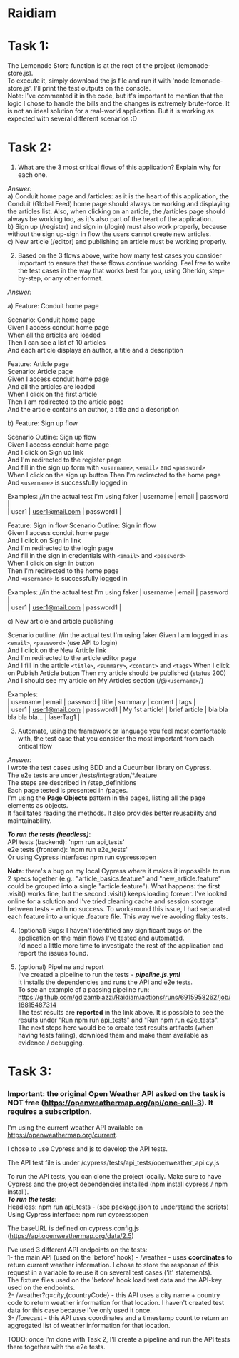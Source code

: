 # Raidiam

# **Task 1:**
The Lemonade Store function is at the root of the project (lemonade-store.js).  
To execute it, simply download the js file and run it with 'node lemonade-store.js'. I'll print the test outputs on the console.  
Note: I've commented it in the code, but it's important to mention that the logic I chose to handle the bills and the changes is extremely brute-force. It is not an ideal solution for a real-world application. But it is working as expected with several different scenarios :D

# **Task 2:**
1. What are the 3 most critical flows of this application? Explain why for each one.  
  
*Answer:*  
a) Conduit home page and /articles: as it is the heart of this application, the Conduit (Global Feed) home page should always be working and displaying the articles list. Also, when clicking on an article, the /articles page should always be working too, as it's also part of the heart of the application.  
b) Sign up (/register) and sign in (/login) must also work properly, because without the sign up-sign in flow the users cannot create new articles.  
c) New article (/editor) and publishing an article must be working properly.  

2. Based on the 3 flows above, write how many test cases you consider important to ensure that these flows continue working. Feel free to write the test cases in the way that works best for you, using Gherkin, step-by-step, or any other format.  
  
*Answer:*  
  
a) Feature: Conduit home page  
  
Scenario: Conduit home page  
Given I access conduit home page  
When all the articles are loaded  
Then I can see a list of 10 articles  
And each article displays an author, a title and a description
  
Feature: Article page  
Scenario: Article page  
Given I access conduit home page  
And all the articles are loaded  
When I click on the first article  
Then I am redirected to the article page  
And the article contains an author, a title and a description  
  
b) Feature: Sign up flow  

Scenario Outline: Sign up flow  
Given I access conduit home page  
And I click on Sign up link  
And I'm redirected to the register page  
And fill in the sign up form with `<username>`, `<email>` and `<password>`  
When I click on the sign up button
Then I'm redirected to the home page  
And `<username>` is successfully logged in  
  
Examples:  //in the actual test I'm using faker
| username | email          | password  |  
| user1    | user1@mail.com | password1 |  

Feature: Sign in flow
Scenario Outline: Sign in flow  
Given I access conduit home page  
And I click on Sign in link  
And I'm redirected to the login page  
And fill in the sign in credentials with `<email>` and `<password>`  
When I click on sign in button  
Then I'm redirected to the home page  
And `<username>` is successfully logged in  

Examples:  //in the actual test I'm using faker
| username | email          | password  |  
| user1    | user1@mail.com | password1 |  

c) New article and article publishing  

Scenario outline:  //in the actual test I'm using faker
Given I am logged in as `<email>`, `<password>` (use API to login)  
And I click on the New Article link  
And I'm redirected to the article editor page  
And I fill in the article `<title>`, `<summary>`, `<content>` and `<tags>`
When I click on Publish Article button
Then my article should be published (status 200)
And I should see my article on My Articles section (/@`<username>`/)

Examples:  
| username | email          | password  | title           | summary        | content                | tags      |  
| user1    | user1@mail.com | password1 | My 1st article! | brief article  | bla bla bla bla bla... | laserTag1 |  
  
3. Automate, using the framework or language you feel most comfortable with, the test
case that you consider the most important from each critical flow

*Answer:*  
I wrote the test cases using BDD and a Cucumber library on Cypress.  
The e2e tests are under /tests/integration/*.feature  
The steps are described in /step_definitions  
Each page tested is presented in /pages.  
I'm using the **Page Objects** pattern in the pages, listing all the page elements as objects.  
It facilitates reading the methods. It also provides better reusability and maintainability.  

***To run the tests (headless)***:  
API tests (backend): 'npm run api_tests'  
e2e tests (frontend): 'npm run e2e_tests'  
Or using Cypress interface: npm run cypress:open  

**Note**: there's a bug on my local Cypress where it makes it impossible to run 2 specs together (e.g.: "article_basics.feature" and "new_article.feature" could be grouped into a single "article.feature"). What happens: the first .visit() works fine, but the second .visit() keeps loading forever. I've looked online for a solution and I've tried cleaning cache and session storage between tests - with no success. To workaround this issue, I had separated each feature into a unique .feature file. This way we're avoiding flaky tests.
  
    
4. (optional) Bugs: I haven't identified any significant bugs on the application on the main flows I've tested and automated.  
I'd need a little more time to investigate the rest of the application and report the issues found.  
   
    
 5. (optional) Pipeline and report  
I've created a pipeline to run the tests - ***pipeline.js.yml***  
It installs the dependencies and runs the API and e2e tests.  
To see an example of a passing pipeline run: https://github.com/gdlzambiazzi/Raidiam/actions/runs/6915958262/job/18815487314  
The test results are **reported** in the link above. It is possible to see the results under "Run npm run api_tests" and "Run npm run e2e_tests".  
The next steps here would be to create test results artifacts (when having tests failing), download them and make them available as evidence / debugging.  


  
# **Task 3:**
### **Important:** the original Open Weather API asked on the task is NOT free (https://openweathermap.org/api/one-call-3). It requires a subscription.  
I'm using the current weather API available on https://openweathermap.org/current.  
  
I chose to use Cypress and js to develop the API tests.  
  
The API test file is under /cypress/tests/api_tests/openweather_api.cy.js  
  
To run the API tests, you can clone the project locally. Make sure to have Cypress and the project dependencies installed (npm install cypress / npm install).  
***To run the tests***:  
Headless: npm run api_tests - (see package.json to understand the scripts)  
Using Cypress interface: npm run cypress:open  
  
The baseURL is defined on cypress.config.js (https://api.openweathermap.org/data/2.5)  

I've used 3 different API endpoints on the tests:  
1- the main API (used on the 'before' hook) - /weather - uses **coordinates** to return current weather information. I chose to store the response of this request in a variable to reuse it on several test cases ('it' statements).  
The fixture files used on the 'before' hook load test data and the API-key used on the endpoints.  
2- /weather?q=${city},${countryCode} - this API uses a city name + country code to return weather information for that location. I haven't created test data for this case because I've only used it once.  
3- /forecast - this API uses coordinates and a timestamp count to return an aggregated list of weather information for that location.  
  
  
TODO: once I'm done with Task 2, I'll create a pipeline and run the API tests there together with the e2e tests.
